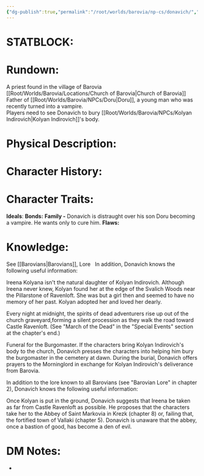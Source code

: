 ```yaml
---
{"dg-publish":true,"permalink":"/root/worlds/barovia/np-cs/donavich/","tags":["Barovia"]}
---
```


# **STATBLOCK:**

# **Rundown:**

A priest found in the village of Barovia [[Root/Worlds/Barovia/Locations/Church of Barovia\|Church of Barovia]]  
Father of [[Root/Worlds/Barovia/NPCs/Doru\|Doru]], a young man who was recently turned into a vampire.  
Players need to see Donavich to bury [[Root/Worlds/Barovia/NPCs/Kolyan Indirovich\|Kolyan Indirovich]]'s body.
# **Physical Description:**


# **Character History:**


# **Character Traits:** 

**Ideals**:
**Bonds:** **Family -** Donavich is distraught over his son Doru becoming a vampire. He wants only to cure him.
**Flaws:** 
 

# **Knowledge:**

See [[Barovians\|Barovians]], Lore
 
In addition, Donavich knows the following useful information:

lreena Kolyana isn't the natural daughter of Kolyan lndirovich. Although Ireena never knew, Kolyan found her at the edge of the Svalich Woods near the Pillarstone of Ravenloft. She was but a girl then and seemed to have no memory of her past. Kolyan adopted her and loved her dearly.

Every night at midnight, the spirits of dead adventurers rise up out of the church graveyard,forming a silent procession as they walk the road toward Castle Ravenloft. (See "March of the Dead" in the "Special Events" section at the chapter's end.) 

Funeral for the Burgomaster. If the characters bring Kolyan Indirovich's body to the church, Donavich presses the characters into helping him bury the burgomaster in the cemetery at dawn. During the burial, Donavich offers prayers to the Morninglord in exchange for Kolyan Indirovich's deliverance from Barovia.

In addition to the lore known to all Barovians (see "Barovian Lore" in chapter 2), Donavich knows the following useful information:

Once Kolyan is put in the ground, Donavich suggests that Ireena be taken as far from Castle Ravenloft as possible. He proposes that the characters take her to the Abbey of Saint Markovia in Krezk (chapter 8) or, failing that, the fortified town of Vallaki (chapter 5). Donavich is unaware that the abbey, once a bastion of good, has become a den of evil.

# **DM Notes:**

-  